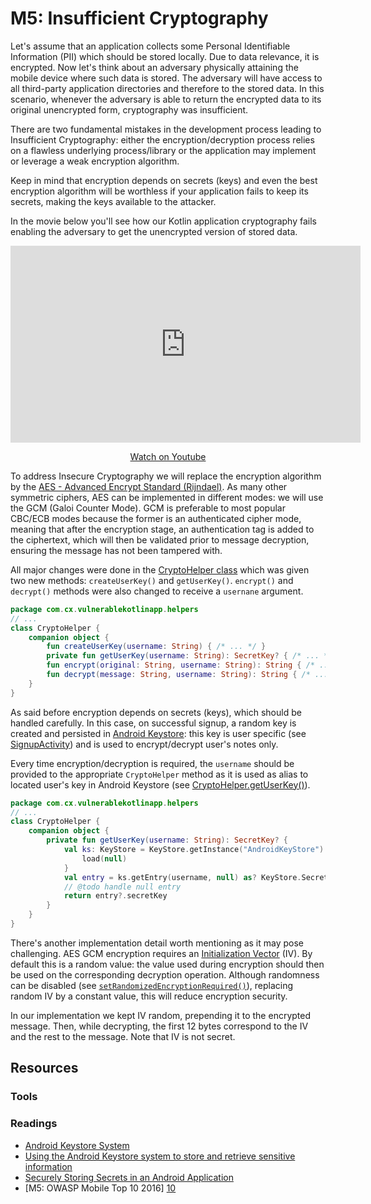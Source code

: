 M5: Insufficient Cryptography
=============================

Let's assume that an application collects some Personal Identifiable Information
(PII) which should be stored locally. Due to data relevance, it is encrypted.
Now let's think about an adversary physically attaining the mobile device where
such data is stored. The adversary will have access to all third-party
application directories and therefore to the stored data. In this scenario,
whenever the adversary is able to return the encrypted data to its original
unencrypted form, cryptography was insufficient.

There are two fundamental mistakes in the development process leading to
Insufficient Cryptography: either the encryption/decryption process relies on a
flawless underlying process/library or the application may implement or leverage
a weak encryption algorithm.

Keep in mind that encryption depends on secrets (keys) and even the best
encryption algorithm will be worthless if your application fails to keep its
secrets, making the keys available to the attacker.

In the movie below you'll see how our Kotlin application cryptography fails
enabling the adversary to get the unencrypted version of stored data.

<center>
    <iframe width="560" height="315" src="https://www.youtube.com/embed/yPB6nun8sxs" frameborder="0" allow="accelerometer; autoplay; encrypted-media; gyroscope; picture-in-picture" allowfullscreen></iframe>
    <p><a href="https://www.youtube.com/watch?v=yPB6nun8sxs">Watch on Youtube</a></p>
</center>

To address Insecure Cryptography we will replace the encryption algorithm by the
[AES - Advanced Encrypt Standard (Rijndael)][1]. As many other symmetric
ciphers, AES can be implemented in different modes: we will use the GCM (Galoi
Counter Mode). GCM is preferable to most popular CBC/ECB modes because the
former is an authenticated cipher mode, meaning that after the encryption stage,
an authentication tag is added to the ciphertext, which will then be validated
prior to message decryption, ensuring the message has not been tampered with.

All major changes were done in the [CryptoHelper class][7] which was given two
new methods: `createUserKey()` and `getUserKey()`. `encrypt()` and `decrypt()`
methods were also changed to receive a `usernane` argument.

```kotlin
package com.cx.vulnerablekotlinapp.helpers
// ...
class CryptoHelper {
    companion object {
        fun createUserKey(username: String) { /* ... */ }
        private fun getUserKey(username: String): SecretKey? { /* ... */ }
        fun encrypt(original: String, username: String): String { /* ... */ }
        fun decrypt(message: String, username: String): String { /* ... */ }
    }
}
```

As said before encryption depends on secrets (keys), which should be handled
carefully. In this case, on successful signup, a random key is created and 
persisted in [Android Keystore][2]: this key is user specific (see
[SignupActivity][6]) and is used to encrypt/decrypt user's notes only.

Every time encryption/decryption is required, the `username` should be provided
to the appropriate `CryptoHelper` method as it is used as alias to located
user's key in Android Keystore (see [CryptoHelper.getUserKey()][7]).

```kotlin
package com.cx.vulnerablekotlinapp.helpers
// ...
class CryptoHelper {
    companion object {
        private fun getUserKey(username: String): SecretKey? {
            val ks: KeyStore = KeyStore.getInstance("AndroidKeyStore").apply {
                load(null)
            }
            val entry = ks.getEntry(username, null) as? KeyStore.SecretKeyEntry
            // @todo handle null entry
            return entry?.secretKey
        }
    }
}
```

There's another implementation detail worth mentioning as it may pose
challenging. AES GCM encryption requires an [Initialization Vector][8] (IV). By
default this is a random value: the value used during encryption should then be
used on the corresponding decryption operation. Although randomness can be
disabled (see [`setRandomizedEncryptionRequired()`][9]), replacing random IV by
a constant value, this will reduce encryption security.

In our implementation we kept IV random, prepending it to the encrypted message.
Then, while decrypting, the first 12 bytes correspond to the IV and the rest to
the message. Note that IV is not secret.

## Resources

### Tools

### Readings

* [Android Keystore System][2]
* [Using the Android Keystore system to store and retrieve sensitive information][3]
* [Securely Storing Secrets in an Android Application][4]
* [M5: OWASP Mobile Top 10 2016] [10]

[1]: https://en.wikipedia.org/wiki/Advanced_Encryption_Standard
[2]: https://developer.android.com/training/articles/keystore
[3]: https://medium.com/@josiassena/using-the-android-keystore-system-to-store-sensitive-information-3a56175a454b
[4]: https://medium.com/@ericfu/securely-storing-secrets-in-an-android-application-501f030ae5a3
[5]: http://vps372134.ovh.net:3000/paulo/kotlin-goat/src/feature/m5-insufficient-cryptography/packages/clients/android/app/src/main/java/com/cx/vulnerablekotlinapp/helpers/CryptoHelper.kt
[6]: http://vps372134.ovh.net:3000/paulo/kotlin-goat/src/feature/m5-insufficient-cryptography/packages/clients/android/app/src/main/java/com/cx/vulnerablekotlinapp/SignupActivity.kt#L63
[7]: http://vps372134.ovh.net:3000/paulo/kotlin-goat/src/feature/m5-insufficient-cryptography/packages/clients/android/app/src/main/java/com/cx/vulnerablekotlinapp/helpers/CryptoHelper.kt#L35
[8]: https://en.wikipedia.org/wiki/Initialization_vector
[9]: https://developer.android.com/reference/android/security/keystore/KeyGenParameterSpec.Builder.html#setRandomizedEncryptionRequired(boolean)
[10]: https://www.owasp.org/index.php/Mobile_Top_10_2016-M5-Insufficient_Cryptography